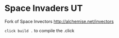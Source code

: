 # Space Invaders UT
Fork of Space Invectors http://alchemise.net/invectors

`click build .` to compile the .click
